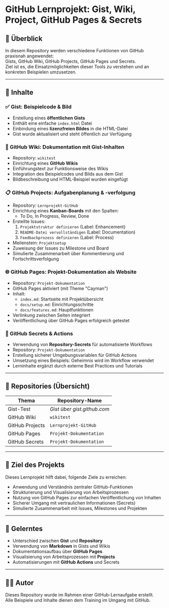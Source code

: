 
# GitHub Lernprojekt: Gist, Wiki, Project, GitHub Pages & Secrets

## 📌 Überblick

In diesem Repository werden verschiedene Funktionen von GitHub praxisnah angewendet:  
Gists, GitHub Wiki, GitHub Projects, GitHub Pages und Secrets.  
Ziel ist es, die Einsatzmöglichkeiten dieser Tools zu verstehen und an konkreten Beispielen umzusetzen.

---

## 🧩 Inhalte

### ✅ Gist: Beispielcode & Bild
- Erstellung eines **öffentlichen Gists**
- Enthält eine einfache `index.html` Datei
- Einbindung eines **lizenzfreien Bildes** in die HTML-Datei
- Gist wurde aktualisiert und steht öffentlich zur Verfügung

### 📘 GitHub Wiki: Dokumentation mit Gist-Inhalten
- Repository: `wikitest`
- Einrichtung eines **GitHub Wikis**
- Einführungstext zur Funktionsweise des Wikis
- Integration des Beispielcodes und Bilds aus dem Gist
- Bildbeschreibung und HTML-Beispiel wurden eingefügt

### 📋 GitHub Projects: Aufgabenplanung & -verfolgung
- Repository: `Lernprojekt-GitHub`
- Einrichtung eines **Kanban-Boards** mit den Spalten:
  - To Do, In Progress, Review, Done
- Erstellte Issues:
  1. `Projektstruktur definieren` (Label: Enhancement)
  2. `README-Datei vervollständigen` (Label: Documentation)
  3. `Feedbackprozess definieren` (Label: Process)
- Meilenstein: `Projektsetup`
- Zuweisung der Issues zu Milestone und Board
- Simulierte Zusammenarbeit über Kommentierung und Fortschrittsverfolgung

### 🌐 GitHub Pages: Projekt-Dokumentation als Website
- Repository: `Projekt-Dokumentation`
- GitHub Pages aktiviert (mit Theme "Cayman")
- Inhalt:
  - `index.md`: Startseite mit Projektübersicht
  - `docs/setup.md`: Einrichtungsschritte
  - `docs/features.md`: Hauptfunktionen
- Verlinkung zwischen Seiten integriert
- Veröffentlichung über GitHub Pages erfolgreich getestet

### 🔐 GitHub Secrets & Actions
- Verwendung von **Repository-Secrets** für automatisierte Workflows
- Repository: `Projekt-Dokumentation`
- Erstellung sicherer Umgebungsvariablen für GitHub Actions
- Umsetzung eines Beispiels: Geheimnis wird im Workflow verwendet
- Lerninhalte ergänzt durch externe Best Practices und Tutorials

---

## 📁 Repositories (Übersicht)

| Thema                | Repository-Name         |
|---------------------|--------------------------|
| Gist-Test            | *Gist über gist.github.com* |
| GitHub Wiki          | `wikitest`               |
| GitHub Projects      | `Lernprojekt-GitHub`     |
| GitHub Pages         | `Projekt-Dokumentation`  |
| GitHub Secrets       | `Projekt-Dokumentation`  |

---

## 📎 Ziel des Projekts

Dieses Lernprojekt hilft dabei, folgende Ziele zu erreichen:

- Anwendung und Verständnis zentraler GitHub-Funktionen
- Strukturierung und Visualisierung von Arbeitsprozessen
- Nutzung von GitHub Pages zur einfachen Veröffentlichung von Inhalten
- Sicherer Umgang mit vertraulichen Informationen (Secrets)
- Simulierte Zusammenarbeit mit Issues, Milestones und Projekten

---

## 🧠 Gelerntes

- Unterschied zwischen **Gist** und **Repository**
- Verwendung von **Markdown** in Gists und Wikis
- Dokumentationsaufbau über **GitHub Pages**
- Visualisierung von Arbeitsprozessen mit **Projects**
- Automatisierungen mit **GitHub Actions** und Secrets

---

## 👨‍💻 Autor

Dieses Repository wurde im Rahmen einer GitHub-Lernaufgabe erstellt.  
Alle Beispiele und Inhalte dienen dem Training im Umgang mit GitHub.

